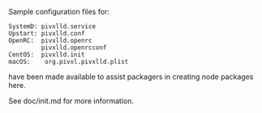 Sample configuration files for:
```
SystemD: pivxlld.service
Upstart: pivxlld.conf
OpenRC:  pivxlld.openrc
         pivxlld.openrcconf
CentOS:  pivxlld.init
macOS:    org.pivxl.pivxlld.plist
```
have been made available to assist packagers in creating node packages here.

See doc/init.md for more information.
